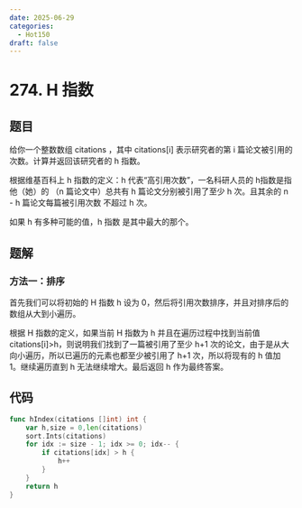 ```yaml
---
date: 2025-06-29
categories:
  - Hot150
draft: false
---
```


# 274. H 指数

## 题目 

给你一个整数数组 citations ，其中 citations[i] 表示研究者的第 i 篇论文被引用的次数。计算并返回该研究者的 h 指数。

根据维基百科上 h 指数的定义：h 代表“高引用次数”，一名科研人员的 h指数是指他（她）的 （n 篇论文中）总共有 h 篇论文分别被引用了至少 h 次。且其余的 n - h 篇论文每篇被引用次数 不超过 h 次。

如果 h 有多种可能的值，h 指数 是其中最大的那个。

## 题解

### 方法一：排序
首先我们可以将初始的 H 指数 h 设为 0，然后将引用次数排序，并且对排序后的数组从大到小遍历。

根据 H 指数的定义，如果当前 H 指数为 h 并且在遍历过程中找到当前值 citations[i]>h，则说明我们找到了一篇被引用了至少 h+1 次的论文，由于是从大向小遍历，所以已遍历的元素也都至少被引用了 h+1 次，所以将现有的 h 值加 1。继续遍历直到 h 无法继续增大。最后返回 h 作为最终答案。

## 代码

```go
func hIndex(citations []int) int {
    var h,size = 0,len(citations)
    sort.Ints(citations)
    for idx := size - 1; idx >= 0; idx-- {
        if citations[idx] > h {
            h++
        }
    }
    return h
}
```
